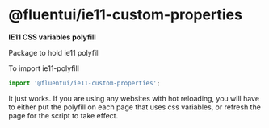# @fluentui/ie11-custom-properties

**IE11 CSS variables polyfill**

Package to hold ie11 polyfill

To import ie11-polyfill

```js
import '@fluentui/ie11-custom-properties';
```

It just works. If you are using any websites with hot reloading, you will have to either put the polyfill on each page that uses css variables, or refresh the page for the script to take effect.
